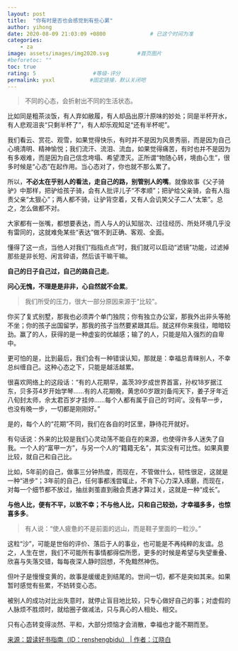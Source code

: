 ```yaml
---
layout: post
title:  "你有时是否也会感觉到有些心累"
author: yihong
date: 2020-08-09 21:03:09 +0800              # 已这个时间为准
categories: 
    - za
image: assets/images/img2020.svg         #首页图片
#beforetoc: ""
toc: true
rating: 5                  #等级-评分
permalink: yxxl           #固定链接，默认关闭吧
---
```


> 不同的心态，会折射出不同的生活状态。

<!--more-->

比如同是粗茶淡饭，有人弃如敝履，有人却品出原汁原味的妙处；同是半杯开水，有人悲观沮丧“只剩半杯了”，有人却乐观知足“还有半杯呢”。  

我们看云、赏花、观雪，如果觉得快乐，有时并不是因为风景秀丽，而是因为自己心境清明、精神愉悦；我们流汗、流泪、流血，如果觉得痛苦，有时也并不是因为有多艰难，而是因为自己信念垮塌、希望湮灭。正所谓“物随心转，境由心生”，很多时候是“心态”在起作用。当心态对了，你也就不那么累了。  

所以，**不必太在乎别人的看法，走自己的路，别管别人的嘴**。就像故事《父子骑驴》中那样，把驴给孩子骑，会有人批评儿子“不孝顺”；把驴给父亲骑，会有人指责父亲“太狠心”；两人都不骑，让驴背空着，又有人会讥笑父子二人“太笨”。总之，怎么做都不对。

大家都有一张嘴，都想要表达，而人与人的认知层次、过往经历、所处环境几乎没有雷同的，这就难免某些“表达”做不到正确、客观、全面。

懂得了这一点，当他人对我们“指指点点”时，我们就可以启动“滤镜”功能，过滤掉那些是非长短、闲言碎语，然后该干嘛干嘛。

**自己的日子自己过，自己的路自己走**。

**问心无愧，不理是是非非，心自然就不会累**。

> 我们所受的压力，很大一部分原因来源于“比较”。

你买了复式别墅，那我也必须弄个单门独院；你有独立办公室，那我外出非头等舱不坐；你的孩子出国留学，那我的孩子当然要紧跟其后。就这样你来我往，暗暗较劲。赢了的人，获得的是一种虚妄的优越感；输了的人，只能是陷入强烈的自卑中。

更可怕的是，比到最后，我们会有一种错误认知，那就是：幸福总青睐别人，不幸总纠缠自己。这种心态之下，只能是越活越累。

很喜欢网络上的这段话：“有的人花期早，盖茨39岁成世界首富，孙权18岁据江东，贝多芬4岁开始学琴……有的人花期晚，黄忠60岁跟刘备闯天下，姜子牙年近八旬封太师，佘太君百岁才挂帅……每个人都有属于自己的‘时间’。没有早一步，也没有晚一步，一切都是刚刚好。”

是的，每个人的“花期”不同，我们在各自的时区里，静待花开就好。

有句话说：外来的比较是我们心灵动荡不能自在的来源，也使得许多人迷失了自我。一个人的“富甲一方”，与另一个人的“籍籍无名”，其实没有可比性。如果真要比较，就自己和自己比。

比如，5年前的自己，做事三分钟热度，而现在，不管做什么，韧性很足，这就是一种“进步”；3年前的自己，任何事都浅尝辄止，不肯下心力深入琢磨，而现在，对每一个细节都不放过，抽丝剥茧直到融会贯通才算过关，这就是一种“成长”。

**与他人比，便有不平，以致不幸；不与他人比，只和自己较劲，才幸福多多，也惊喜多多**。

> 有人说：“使人疲惫的不是前面的远山，而是鞋子里面的一粒沙。”

这粒“沙”，可能是世俗的评价、落后于人的事业，也可能是不再纯粹的友谊。总之，人生在世，我们不可能所有事情都得偿所愿，更多的时候是希望与失望重叠、欣喜与失落交错，每每夜深人静时回想，不免黯然神伤。

但叶子是慢慢变黄的，故事是缓缓走到结尾的。世间一切，都不是突如其来。如果暂时感觉有些累，不妨转变心态。

被别人的成功对比出失意时，就停止盲目地比较，只专心做好自己的事；对虚假的人脉烦不胜烦时，就给圈子做减法，只与真心的人相处、相交。

只有心态转变得淡然、平和，大部分烦恼才会消散，幸福也才能不期而至。


[ 来源：碧读好书指南（ID：renshengbidu） | 作者：江晓白 ](http://yh.js.org/) 